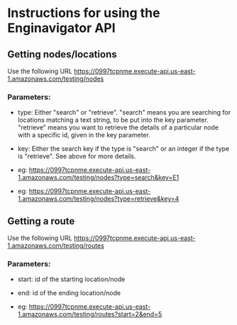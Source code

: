 # Instructions for using the Enginavigator API

## Getting nodes/locations

Use the following URL https://0997tcpnme.execute-api.us-east-1.amazonaws.com/testing/nodes

### Parameters:

* type: Either "search" or "retrieve". "search" means you are searching for locations matching a text string, to be put into the key parameter. "retrieve" means you want to retrieve the details of a particular node with a specific id, given in the key parameter. 

* key: Either the search key if the type is "search" or an integer if the type is "retrieve". See above for more details.

* eg: https://0997tcpnme.execute-api.us-east-1.amazonaws.com/testing/nodes?type=search&key=E1

* eg: https://0997tcpnme.execute-api.us-east-1.amazonaws.com/testing/nodes?type=retrieve&key=4

## Getting a route

Use the following URL https://0997tcpnme.execute-api.us-east-1.amazonaws.com/testing/routes

### Parameters:

* start: id of the starting location/node

* end: id of the ending location/node

* eg: https://0997tcpnme.execute-api.us-east-1.amazonaws.com/testing/routes?start=2&end=5